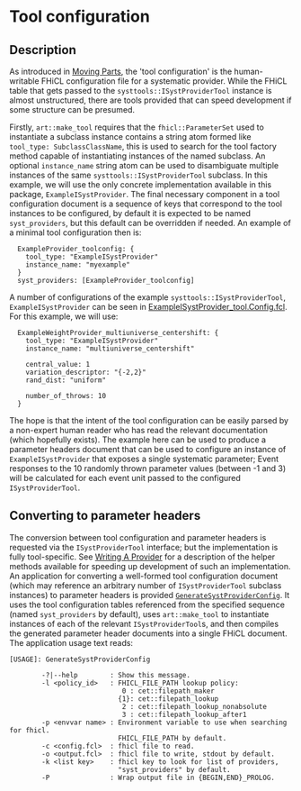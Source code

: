 # Tool configuration

## Description

  As introduced in [Moving Parts](MovingParts.md), the 'tool configuration' is the human-writable FHiCL configuration file for a systematic provider. While
  the FHiCL table that gets passed to the `systtools::ISystProviderTool` instance is almost unstructured, there are tools provided that can speed
  development if some structure can be presumed.

  Firstly, `art::make_tool` requires that the `fhicl::ParameterSet` used to instantiate a subclass instance contains a string atom formed like `tool_type: SubclassClassName`, this is used to search for the tool factory method capable of instantiating instances of the named subclass. An optional `instance_name` string atom can be used to disambiguate multiple instances of the same `systtools::ISystProviderTool` subclass. In this example, we will use the only concrete implementation available in this package, `ExampleISystProvider`. The final necessary component in a tool configuration document is a sequence of keys that correspond to the tool instances to be configured, by default it is expected to be named `syst_providers`, but this default can be overridden if needed. An example of a minimal tool configuration then is:

  ```
    ExampleProvider_toolconfig: {
      tool_type: "ExampleISystProvider"
      instance_name: "myexample"
    }
    syst_providers: [ExampleProvider_toolconfig]
  ```

  A number of configurations of the example `systtools::ISystProviderTool`, `ExampleISystProvider` can be seen in [ExampleISystProvider_tool.Config.fcl](../fcl/ExampleISystProvider_tool.Config.fcl). For this example, we will use:

  ```
    ExampleWeightProvider_multiuniverse_centershift: {
      tool_type: "ExampleISystProvider"
      instance_name: "multiuniverse_centershift"

      central_value: 1
      variation_descriptor: "{-2,2}"
      rand_dist: "uniform"

      number_of_throws: 10
    }
  ```

  The hope is that the intent of the tool configuration can be easily parsed
  by a non-expert human reader who has read the relevant documentation (which
  hopefully exists). The example here can be used to produce a parameter headers document that can be used to configure an instance of `ExampleISystProvider` that exposes a single systematic parameter; Event responses to the 10 randomly thrown parameter values (between -1 and 3) will be calculated for each event unit passed to the configured `ISystProviderTool`.

## Converting to parameter headers

The conversion between tool configuration and parameter headers is requested via the `ISystProviderTool` interface; but the implementation is fully tool-specific. See [Writing A Provider](WritingAProvider.md) for a description of the helper methods available for speeding up development of such an implementation.
An application for converting a well-formed tool configuration document (which may reference an arbitrary number of `ISystProviderTool` subclass instances) to parameter headers is provided [`GenerateSystProviderConfig`](,./app/GenerateSystProviderConfig.cc). It uses the tool configuration tables referenced from the specified sequence (named `syst_providers` by default), uses `art::make_tool` to instantiate instances of each of the relevant `ISystProviderTool`s, and then compiles the generated parameter header documents into a single FHiCL document. The application usage text reads:

```
[USAGE]: GenerateSystProviderConfig

        -?|--help        : Show this message.
        -l <policy_id>   : FHICL_FILE_PATH lookup policy:
                            0 : cet::filepath_maker
                           {1}: cet::filepath_lookup
                            2 : cet::filepath_lookup_nonabsolute
                            3 : cet::filepath_lookup_after1
        -p <envvar name> : Environment variable to use when searching for fhicl.
                           FHICL_FILE_PATH by default.
        -c <config.fcl>  : fhicl file to read.
        -o <output.fcl>  : fhicl file to write, stdout by default.
        -k <list key>    : fhicl key to look for list of providers,
                           "syst_providers" by default.
        -P               : Wrap output file in {BEGIN,END}_PROLOG.

```
